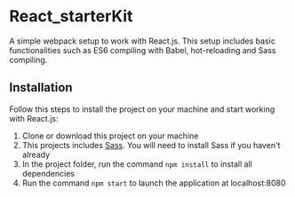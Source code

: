 # React_starterKit
A simple webpack setup to work with React.js. This setup includes basic functionalities such as ES6 compiling with Babel, hot-reloading and Sass compiling.

<h2>Installation</h2>
Follow this steps to install the project on your machine and start working with React.js:
<ol>
  <li>Clone or download this project on your machine</li>
  <li>This projects includes <a href="http://sass-lang.com/" target="blank">Sass</a>. 
  You will need to install Sass if you haven't already</li>
  <li>In the project folder, run the command <code>npm install</code> to install all dependencies</li>
  <li>Run the command <code>npm start</code> to launch the application at localhost:8080</li>
</ol>
